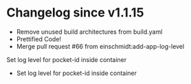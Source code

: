 # Changelog since v1.1.15
- Remove unused build architectures from build.yaml 
- Prettified Code! 
- Merge pull request #66 from einschmidt:add-app-log-level

Set log level for pocket-id inside container 
- Set log level for pocket-id inside container 
